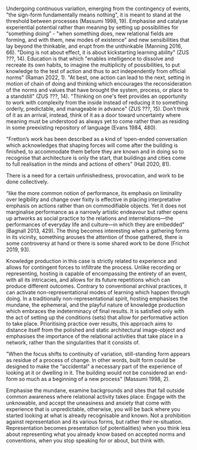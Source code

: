Undergoing continuous variation, emerging from the contingency of events, "the sign-form fundamentally means nothing", it is meant to stand at the threshold between processes (Massumi 1998, 19). Emphasise and catalyse experiential potential rather than meaning by setting up possibilities for “something doing” - "when something does, new relational fields are forming, and with them, new modes of existence" and new sensibilities that lay beyond the thinkable, and erupt from the unthinkable (Manning 2016,  66). "Doing is not about effect, it is about kickstarting learning ability" (ZUS ???, 14). Education is that which "enables intelligence to dissolve and recreate its own habits, to imagine the multiplicity of possibilities, to put knowledge to the test of action and thus to act independently from official norms" (Raman 2022, 1). "At best, one action can lead to the next, setting in motion of chain of doing and thinking which encourages the reconsideration of the norms and values that have brought the system, process, or place to a standstill" (ZUS ???, 14). "Thinking on one's feet provides an opportunity to work with complexity from the inside instead of reducing it to something orderly, predictable, and manageable in advance" (ZUS ???, 15). Don’t think of it as an arrival, instead, think of it as a door toward uncertainty where meaning must be understood as always yet to come rather than as residing in some preexisting repository of language (Evans 1984, 480).

"Fretton’s work has been described as a kind of ‘open-ended conversation which acknowledges that shaping forces will come after the building is finished, to accommodate them before they are known and in doing so to recognise that architecture is only the start, that buildings and cities come to full realisation in the minds and actions of others" (Hall 2020,  81).
 
 There is a need for a certain unfinishedness, provocation, and work to be done collectively.

“like the more common notion of performance, its emphasis on liminality over legibility and change over fixity is effective in placing interpretative emphasis on actions rather than on commodifiable objects. Yet it does not marginalise performance as a narrowly artistic endeavour but rather opens up artworks as social practice to the relations and interrelations—the performances of everyday life and culture—in which they are embedded" (Bagnall 2013, 429). The thing becomes interesting when a gathering forms in its vicinity, something arouses the attention of those gathered, there is some controversy at hand or there is some shared work to be done (Frichot 2019, 93).

Knowledge production in this case is strictly related to experience and allows for contingent forces to infiltrate the process. Unlike recording or representing, hosting is capable of encompassing the entirety of an event, with all its intricacies, and allows for its future repetitions which can produce different outcomes. Contrary to conventional archival practices, it can activate non-representational modes of learning which happen through doing. In a traditionally non-representational spirit, hosting emphasises the mundane, the ephemeral, and the playful nature of knowledge production which embraces the indeterminacy of final results. It is satisfied only with the act of setting up the conditions (sets) that allow for performative action to take place. Prioritising practice over results, this approach aims to distance itself from the polished and static architectural image-object and emphasises the importance of the relational activities that take place in a network, rather than the singularities that it consists of.

"When the focus shifts to continuity of variation, still-standing form appears as residue of a process of change. In other words, built form could be designed to make the “accidental” a necessary part of the experience of looking at it or dwelling in it. The building would not be considered an end-form so much as a beginning of a new process" (Massumi 1998, 2).

Emphasise the mundane, examine backgrounds and sites that fall outside common awareness where relational activity takes place. Engage with the unknowable, and accept the uneasiness and anxiety that come with experience that is unpredictable, otherwise, you will be back where you started looking at what is already recognisable and known. Not a prohibition against representation and its various forms, but rather their re-situation. Representation becomes presentation (of potentialities) when you think less about representing what you already know based on accepted norms and conventions, when you stop speaking for or about, but think with.
